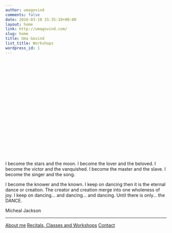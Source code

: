```yaml
---
author: umagovind
comments: false
date: 2016-03-10 15:35:19+00:00
layout: home
link: http://umagovind.com/
slug: home
title: Uma Govind
list_title: Workshops
wordpress_id: 1
---
```


<div class="custom-header-image" style="padding-top: 60%; background-image: url(/assets/images/uma-header.jpg);">
</div>


I become the stars and the moon.
I become the lover and the beloved.
I become the victor and the vanquished.
I become the master and the slave.
I become the singer and the song.

I become the knower and the known.
I keep on dancing then it is the eternal dance or creation.
The creator and creation merge into one wholeness of joy.
I keep on dancing… and dancing… and dancing.
Until there is only… the DANCE.

  Micheal Jackson

---

<div class="home-navigation">
<a href="/about">About me</a>
<a href="/services">Recitals, Classes and Workshops</a>
<a href="/contact">Contact</a>
</div>
